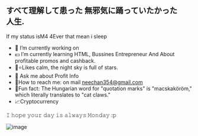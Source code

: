すべて理解して患った
 無邪気に踊っていたかった　人生.
-----------------------
If my status isM4 4Ever that mean i sleep

- 🔭 I’m currently working on 
- 💵 I’m currently learning HTML, Bussines Entrepreneur And About profitable promos and cashback.
- 🌝⭐Likes calm, the night sky is full of stars.
- 🔎 Ask me about Profit Info
- 📨How to reach me: on mail neechan354@gmail.com
- 🔆Fun fact: The Hungarian word for "quotation marks" is "macskaköröm," which literally translates to "cat claws."
- 📈Cryptocurrency

𝙸 𝚑𝚘𝚙𝚎 𝚢𝚘𝚞𝚛 𝚍𝚊𝚢 𝚒𝚜 𝚊𝚕𝚠𝚊𝚢𝚜 𝙼𝚘𝚗𝚍𝚊𝚢 :𝚙

![image](https://user-images.githubusercontent.com/126551830/222945714-a14fb954-5bf9-427d-b9f5-6011d54a8daa.gif)
